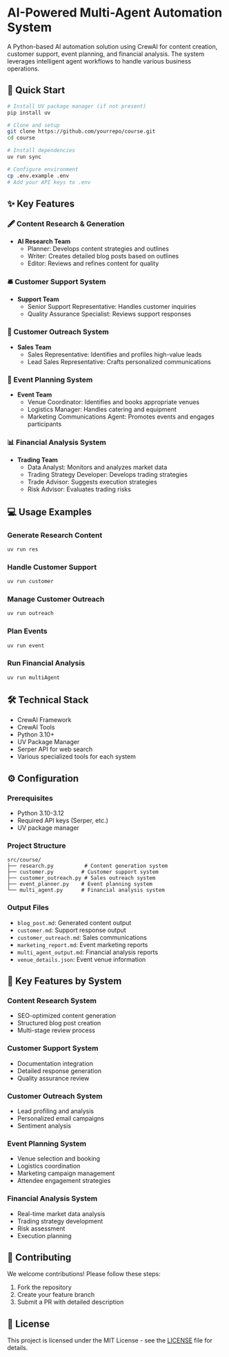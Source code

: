 # AI-Powered Multi-Agent Automation System

A Python-based AI automation solution using CrewAI for content creation, customer support, event planning, and financial analysis. The system leverages intelligent agent workflows to handle various business operations.

## 🚀 Quick Start

```bash
# Install UV package manager (if not present)
pip install uv

# Clone and setup
git clone https://github.com/yourrepo/course.git
cd course

# Install dependencies
uv run sync

# Configure environment
cp .env.example .env
# Add your API keys to .env
```

## ✨ Key Features

### 🖋️ Content Research & Generation

- **AI Research Team**
  - Planner: Develops content strategies and outlines
  - Writer: Creates detailed blog posts based on outlines
  - Editor: Reviews and refines content for quality

### 🛎️ Customer Support System

- **Support Team**
  - Senior Support Representative: Handles customer inquiries
  - Quality Assurance Specialist: Reviews support responses

### 🤝 Customer Outreach System

- **Sales Team**
  - Sales Representative: Identifies and profiles high-value leads
  - Lead Sales Representative: Crafts personalized communications

### 📅 Event Planning System

- **Event Team**
  - Venue Coordinator: Identifies and books appropriate venues
  - Logistics Manager: Handles catering and equipment
  - Marketing Communications Agent: Promotes events and engages participants

### 📊 Financial Analysis System

- **Trading Team**
  - Data Analyst: Monitors and analyzes market data
  - Trading Strategy Developer: Develops trading strategies
  - Trade Advisor: Suggests execution strategies
  - Risk Advisor: Evaluates trading risks

## 💻 Usage Examples

### Generate Research Content
```bash
uv run res
```

### Handle Customer Support
```bash
uv run customer
```

### Manage Customer Outreach
```bash
uv run outreach
```

### Plan Events
```bash
uv run event
```

### Run Financial Analysis
```bash
uv run multiAgent
```

## 🛠️ Technical Stack

- CrewAI Framework
- CrewAI Tools
- Python 3.10+
- UV Package Manager
- Serper API for web search
- Various specialized tools for each system

## ⚙️ Configuration

### Prerequisites
- Python 3.10-3.12
- Required API keys (Serper, etc.)
- UV package manager

### Project Structure
```
src/course/
├── research.py          # Content generation system
├── customer.py         # Customer support system
├── customer_outreach.py # Sales outreach system
├── event_planner.py    # Event planning system
└── multi_agent.py      # Financial analysis system
```

### Output Files
- `blog_post.md`: Generated content output
- `customer.md`: Support response output
- `customer_outreach.md`: Sales communications
- `marketing_report.md`: Event marketing reports
- `multi_agent_output.md`: Financial analysis reports
- `venue_details.json`: Event venue information

## 🔑 Key Features by System

### Content Research System
- SEO-optimized content generation
- Structured blog post creation
- Multi-stage review process

### Customer Support System
- Documentation integration
- Detailed response generation
- Quality assurance review

### Customer Outreach System
- Lead profiling and analysis
- Personalized email campaigns
- Sentiment analysis

### Event Planning System
- Venue selection and booking
- Logistics coordination
- Marketing campaign management
- Attendee engagement strategies

### Financial Analysis System
- Real-time market data analysis
- Trading strategy development
- Risk assessment
- Execution planning

## 🤝 Contributing

We welcome contributions! Please follow these steps:

1. Fork the repository
2. Create your feature branch
3. Submit a PR with detailed description

## 📄 License

This project is licensed under the MIT License - see the [LICENSE](LICENSE) file for details.
